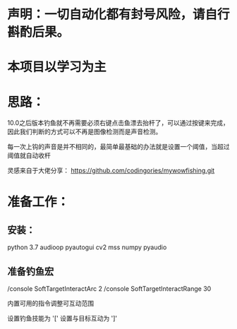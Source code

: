 # 声明：一切自动化都有封号风险，请自行斟酌后果。
# 本项目以学习为主

# 思路：

10.0之后版本钓鱼就不再需要必须右键点击鱼漂去抬杆了，可以通过按键来完成，因此我们判断的方式可以不再是图像检测而是声音检测。

每一次上钩的声音是并不相同的，最简单最基础的办法就是设置一个阈值，当超过阈值就自动收杆

灵感来自于大佬分享：
https://github.com/codingories/mywowfishing.git

# 准备工作：
## 安装：
python 3.7
audioop
pyautogui
cv2
mss
numpy
pyaudio

## 准备钓鱼宏

/console SoftTargetInteractArc 2
/console SoftTargetInteractRange 30

内置可用的指令调整可互动范围

设置钓鱼技能为 '['
设置与目标互动为 ']'
